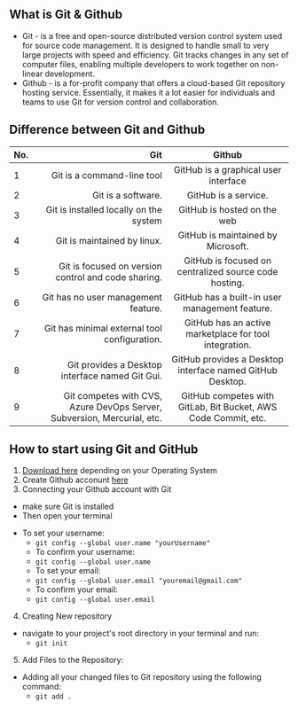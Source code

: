 ## What is Git & Github
- Git - is a free and open-source distributed version control system used for source code management. It is designed to handle small to very large projects with speed and efficiency. Git tracks changes in any set of computer files, enabling multiple developers to work together on non-linear development.
- Github - is a for-profit company that offers a cloud-based Git repository hosting service. Essentially, it makes it a lot easier for individuals and teams to use Git for version control and collaboration.
## Difference between Git and Github
No. | Git | Github
| :--- | ---: | :---:
1  | Git is a command-line tool | GitHub is a graphical user interface
2 | Git is a software. | GitHub is a service.
3 | Git is installed locally on the system | GitHub is hosted on the web
4 |Git is maintained by linux. | GitHub is maintained by Microsoft.
5| Git is focused on version control and code sharing. | GitHub is focused on centralized source code hosting.
6| Git has no user management feature. | GitHub has a built-in user management feature.
7|Git has minimal external tool configuration.|GitHub has an active marketplace for tool integration.
8|	Git provides a Desktop interface named Git Gui.| GitHub provides a Desktop interface named GitHub Desktop.
9| Git competes with CVS, Azure DevOps Server, Subversion, Mercurial, etc. | GitHub competes with GitLab, Bit Bucket, AWS Code Commit, etc.

## How to start using Git and GitHub
1. [Download here](https://git-scm.com/download) depending on your Operating System
2. Create Github acconunt [here](https://github.com/)
3. Connecting your Github account with Git
- make sure Git is installed 
- Then open your terminal 
 * To set your username:
    * ```git config --global user.name "yourUsername"```
    * To confirm your username:
    * ```git config --global user.name```
    * To set your email:
    * ```git config --global user.email "youremail@gmail.com"```
    * To confirm your email:
    * ```git config --global user.email```
4. Creating New repository
* navigate to your project's root directory in your terminal and run:
    * ```git init```
5. Add Files to the Repository:
* Adding all your changed files to Git repository using the following command:
    * ```git add . ```